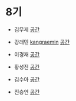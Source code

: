 # 8기

-  김무제 [](https://github.com/)
[공간](https://github.com/StudyFork/GoogryAndroidArchitectureStudy/tree/master/2003/)

-  강래민 [kangraemin](https://github.com/kangraemin)
[공간](https://github.com/StudyFork/GoogryAndroidArchitectureStudy/tree/master/2003/kangraemin)

- 이경재 [](https://github.com/)
[공간](https://github.com/StudyFork/GoogryAndroidArchitectureStudy/tree/master/2003/)

- 황성진 [](https://github.com/)
[공간](https://github.com/StudyFork/GoogryAndroidArchitectureStudy/tree/master/2003/)

- 김수아 [](https://github.com/)
[공간](https://github.com/StudyFork/GoogryAndroidArchitectureStudy/tree/master/2003/)

- 진승언 [](https://github.com/)
[공간](https://github.com/StudyFork/GoogryAndroidArchitectureStudy/tree/master/2003/)

